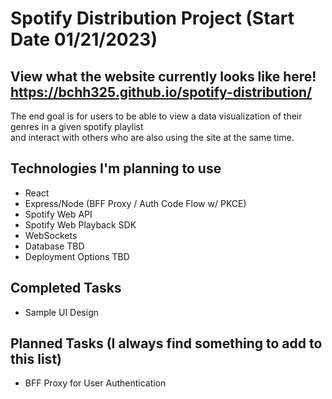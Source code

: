 # Spotify Distribution Project (Start Date 01/21/2023)

## **View what the website currently looks like here! https://bchh325.github.io/spotify-distribution/**

The end goal is for users to be able to view a data visualization of their genres in a given spotify playlist <br>
and interact with others who are also using the site at the same time.

## Technologies I'm planning to use
* React
* Express/Node (BFF Proxy / Auth Code Flow w/ PKCE)
* Spotify Web API
* Spotify Web Playback SDK
* WebSockets
* Database TBD
* Deployment Options TBD

## Completed Tasks
* Sample UI Design

## Planned Tasks (I always find something to add to this list)
* BFF Proxy for User Authentication
